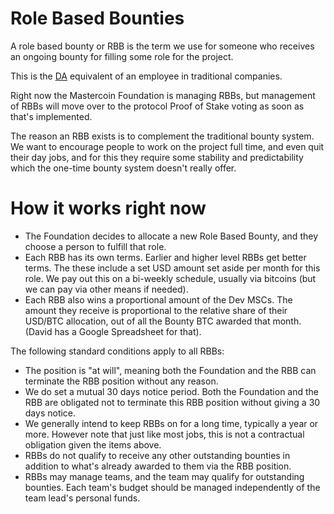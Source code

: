 ﻿Role Based Bounties
===================

A role based bounty or RBB is the term we use for someone who receives an ongoing bounty for filling some role for the project.

This is the [DA](http://wiki.mastercoin.org/index.php/Decentralized_Application) equivalent of an employee in traditional companies.

Right now the Mastercoin Foundation is managing RBBs, but management of RBBs will move over to the protocol Proof of Stake voting as soon as that's implemented.

The reason an RBB exists is to complement the traditional bounty system. We want to encourage people to work on the project full time, and even quit their day jobs, and for this they require some stability and predictability which the one-time bounty system doesn't really offer.

# How it works right now

* The Foundation decides to allocate a new Role Based Bounty, and they choose a person to fulfill that role.
* Each RBB has its own terms. Earlier and higher level RBBs get better terms. The these include a set USD amount set aside per month for this role. We pay out this on a bi-weekly schedule, usually via bitcoins (but we can pay via other means if needed).
* Each RBB also wins a proportional amount of the Dev MSCs. The amount they receive is proportional to the relative share of their USD/BTC allocation, out of all the Bounty BTC awarded that month. (David has a Google Spreadsheet for that).

The following standard conditions apply to all RBBs:

* The position is "at will", meaning both the Foundation and the RBB can terminate the RBB position without any reason.
* We do set a mutual 30 days notice period. Both the Foundation and the RBB are obligated not to terminate this RBB position without giving a 30 days notice.
* We generally intend to keep RBBs on for a long time, typically a year or more. However note that just like most jobs, this is not a contractual obligation given the items above.
* RBBs do not qualify to receive any other outstanding bounties in addition to what's already awarded to them via the RBB position.
* RBBs may manage teams, and the team may qualify for outstanding bounties. Each team's budget should be managed independently of the team lead's personal funds. 